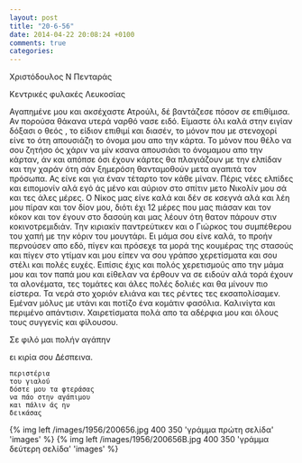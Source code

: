 ```yaml
---
layout: post
title: "20-6-56"
date: 2014-04-22 20:08:24 +0100
comments: true
categories: 
---
```


Χριστόδουλος Ν Πενταράς

Κεντρικές φυλακές Λευκοσίας

Αγαπημένε μου και ακσέχαστε Ατρούλι, δέ βαντάζεσε πόσον σε επιθίμισα. Αν πορούσα θάκανα υτερά ναρθό νασε ειδό. Είμαστε όλι καλά στην ειγίαν δόξασι ο θεός , το είδιον επιθιμί και διασέν, το μόνον που με στενοχορί είνε το ότη απουσιάζη το όνομα μου απο την κάρτα. Το μόνον που θέλο να σου ζητήσο ός χάριν να μίν κσανα απουσιάσι το όνομαμου απο την κάρταν, άν και απόπσε όσι έχουν κάρτες θα πλαγιάζουν με την ελπίδαν και την χαράν ότη σάν ξημερόση θανταμοθούν μετα αγαπιτά τον πρόσωπα. Ας είνε και για έναν τέταρτο τον κάθε μίναν. Πέρις νέες ελπίδες και ειπομονίν αλά εγό άς μένο και αύριον στο σπίτιν μετο Νικολίν μου σά και τες άλες μέρες. Ο Νίκος μας είνε καλά και δέν σε κσεγνά αλά και λέη μου πίραν και τον δίον μου, διότι έχι 12 μέρες που μας πιάσαν και τον κόκον και τον έγουν στο δασούη και μας λέουν ότη θατον πάρουν στιν κοκινοτρεμιδιάν. Την κιριακίν παντρεύτικεν και ο Γιώρκος του συμπέθερου του χαπή με την κόριν του μουγτάρι.
Ει μάμα σου είνε καλά, το προήν περνούσεν απο εδό, πίγεν και πρόσεχε τα μορά της κουμέρας της στασούς και πίγεν στο γτίμαν και μου είπεν να σου γράπσο χερετίσματα και σου στέλι και πολές ευχές. Ειπίσις έχις και πολός χερετισμούς απο την μάμα μου και τον παπά μου και είθελαν να έρθουν να σε ειδούν αλά τορά έχουν τα αλονέματα, τες τομάτες και άλες πολές δολιές και θα μίνουν πιο είστερα. Τα νερά στο χοριόν ελιάνα και τες ρέντες τες εκσαπολίσαμεν. Εμέναν μόλυς με υτάνι και ποτίζο ένα κομάτιν φασόλια. Καλινίγτα και περιμένο απάντισιν. Χαιρετίσματα πολά απο τα αδέρφια μου και όλους τους συγγενίς και φίλουσου.

Σε φιλό μαι πολήν αγάπην

 ει κιρία σου Δέσπεινα.

    περιστέρια
    του γιαλού
    δόστε μου τα φτεράσας
    να πάο στην αγάπιμου
    και πάλιν άς ην
    δεικάσας

{% img left /images/1956/200656.jpg 400 350 'γράμμα πρώτη σελίδα' 'images' %}
{% img left /images/1956/200656B.jpg 400 350 'γράμμα δεύτερη σελίδα' 'images' %}
